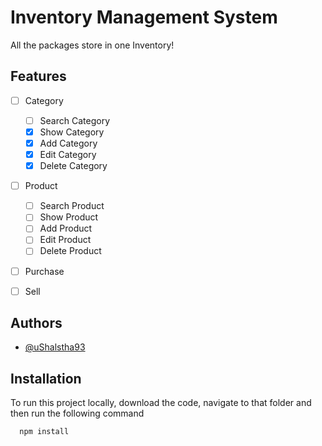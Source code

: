 
# Inventory Management System

All the packages store in one Inventory!


## Features

- [ ] Category
    - [ ] Search Category
    - [x] Show Category
    - [x] Add Category
    - [x] Edit Category
    - [x] Delete Category
- [ ] Product
    - [ ] Search Product
    - [ ] Show Product
    - [ ] Add Product
    - [ ] Edit Product
    - [ ] Delete Product
- [ ] Purchase
- [ ] Sell


## Authors

- [@uShalstha93](https://www.github.com/uShalstha93)


## Installation

To run this project locally, download the code, navigate to that folder and then run the following command

```bash
  npm install
```
    

    
